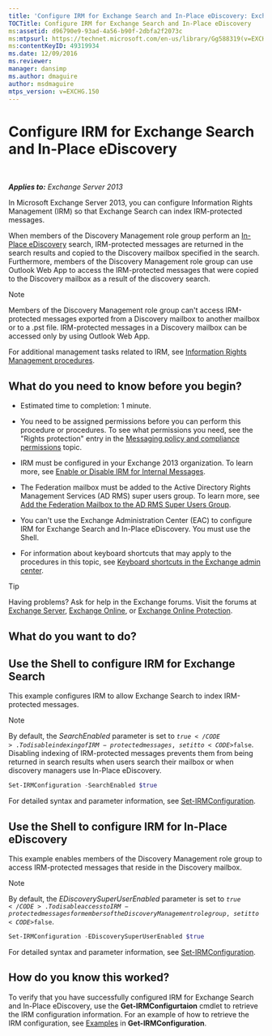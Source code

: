 ```yaml
---
title: 'Configure IRM for Exchange Search and In-Place eDiscovery: Exchange 2013 Help'
TOCTitle: Configure IRM for Exchange Search and In-Place eDiscovery
ms:assetid: d96790e9-93ad-4a56-b90f-2dbfa2f2073c
ms:mtpsurl: https://technet.microsoft.com/en-us/library/Gg588319(v=EXCHG.150)
ms:contentKeyID: 49319934
ms.date: 12/09/2016
ms.reviewer: 
manager: dansimp
ms.author: dmaguire
author: msdmaguire
mtps_version: v=EXCHG.150
---
```


# Configure IRM for Exchange Search and In-Place eDiscovery

 

_**Applies to:** Exchange Server 2013_


In Microsoft Exchange Server 2013, you can configure Information Rights Management (IRM) so that Exchange Search can index IRM-protected messages.

When members of the Discovery Management role group perform an [In-Place eDiscovery](https://docs.microsoft.com/en-us/exchange/security-and-compliance/in-place-ediscovery/in-place-ediscovery) search, IRM-protected messages are returned in the search results and copied to the Discovery mailbox specified in the search. Furthermore, members of the Discovery Management role group can use Outlook Web App to access the IRM-protected messages that were copied to the Discovery mailbox as a result of the discovery search.


> [!NOTE]
> Members of the Discovery Management role group can't access IRM-protected messages exported from a Discovery mailbox to another mailbox or to a .pst file. IRM-protected messages in a Discovery mailbox can be accessed only by using Outlook Web App.



For additional management tasks related to IRM, see [Information Rights Management procedures](information-rights-management-procedures-exchange-2013-help.md).

## What do you need to know before you begin?

  - Estimated time to completion: 1 minute.

  - You need to be assigned permissions before you can perform this procedure or procedures. To see what permissions you need, see the "Rights protection" entry in the [Messaging policy and compliance permissions](messaging-policy-and-compliance-permissions-exchange-2013-help.md) topic.

  - IRM must be configured in your Exchange 2013 organization. To learn more, see [Enable or Disable IRM for Internal Messages](enable-or-disable-irm-for-internal-messages-exchange-2013-help.md).

  - The Federation mailbox must be added to the Active Directory Rights Management Services (AD RMS) super users group. To learn more, see [Add the Federation Mailbox to the AD RMS Super Users Group](add-the-federation-mailbox-to-the-ad-rms-super-users-group-exchange-2013-help.md).

  - You can't use the Exchange Administration Center (EAC) to configure IRM for Exchange Search and In-Place eDiscovery. You must use the Shell.

  - For information about keyboard shortcuts that may apply to the procedures in this topic, see [Keyboard shortcuts in the Exchange admin center](keyboard-shortcuts-in-the-exchange-admin-center-2013-help.md).


> [!TIP]
> Having problems? Ask for help in the Exchange forums. Visit the forums at <A href="https://go.microsoft.com/fwlink/p/?linkid=60612">Exchange Server</A>, <A href="https://go.microsoft.com/fwlink/p/?linkid=267542">Exchange Online</A>, or <A href="https://go.microsoft.com/fwlink/p/?linkid=285351">Exchange Online Protection</A>.



## What do you want to do?

## Use the Shell to configure IRM for Exchange Search

This example configures IRM to allow Exchange Search to index IRM-protected messages.


> [!NOTE]
> By default, the <EM>SearchEnabled</EM> parameter is set to <CODE>$true</CODE>. To disable indexing of IRM-protected messages, set it to <CODE>$false</CODE>. Disabling indexing of IRM-protected messages prevents them from being returned in search results when users search their mailbox or when discovery managers use In-Place eDiscovery.



```powershell
Set-IRMConfiguration -SearchEnabled $true
```

For detailed syntax and parameter information, see [Set-IRMConfiguration](https://technet.microsoft.com/en-us/library/dd979792\(v=exchg.150\)).

## Use the Shell to configure IRM for In-Place eDiscovery

This example enables members of the Discovery Management role group to access IRM-protected messages that reside in the Discovery mailbox.


> [!NOTE]
> By default, the <EM>EDiscoverySuperUserEnabled</EM> parameter is set to <CODE>$true</CODE>. To disable access to IRM-protected messages for members of the Discovery Management role group, set it to <CODE>$false</CODE>.



```powershell
Set-IRMConfiguration -EDiscoverySuperUserEnabled $true
```

For detailed syntax and parameter information, see [Set-IRMConfiguration](https://technet.microsoft.com/en-us/library/dd979792\(v=exchg.150\)).

## How do you know this worked?

To verify that you have successfully configured IRM for Exchange Search and In-Place eDiscovery, use the **Get-IRMConfigurtaion** cmdlet to retrieve the IRM configuration information. For an example of how to retrieve the IRM configuration, see [Examples](https://technet.microsoft.com/en-us/e1821219-fe18-4642-a9c2-58eb0aadd61a\(exchg.150\)#examples) in **Get-IRMConfiguration**.

